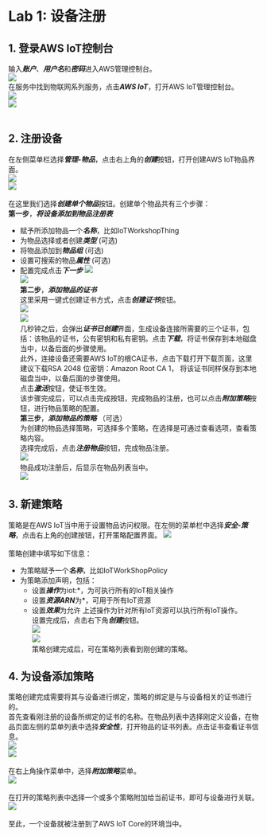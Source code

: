 # Lab 1: 设备注册
## 1. 登录AWS IoT控制台
输入***账户***、***用户名***和***密码***进入AWS管理控制台。<br>
![](./pics/lab1/image006.png) <br>
在服务中找到物联网系列服务，点击***AWS IoT***，打开AWS IoT管理控制台。<br>
![](./pics/lab1/image007.png) <br>
![](./pics/lab1/image008.png) <br>
<br>
## 2. 注册设备
在左侧菜单栏选择***管理-物品***，点击右上角的***创建***按钮，打开创建AWS IoT物品界面。<br>
![](./pics/lab1/image009.png) <br>
![](./pics/lab1/image010.png) <br>
<br>
在这里我们选择***创建单个物品***按钮。创建单个物品共有三个步骤：<br>
**第一步**，***将设备添加到物品注册表***<br>
* 赋予所添加物品一个***名称***，比如IoTWorkshopThing
* 为物品选择或者创建***类型*** (可选)
* 将物品添加到***物品组*** (可选)
* 设置可搜索的物品***属性*** (可选)
* 配置完成点击***下一步***
![](./pics/lab1/image011.png) <br>
![](./pics/lab1/image012.png) <br>
**第二步**，***添加物品的证书***<br>
这里采用一键式创建证书方式，点击***创建证书***按钮。<br>
![](./pics/lab1/image013.png) <br>
![](./pics/lab1/image014.png) <br>
几秒钟之后，会弹出***证书已创建***界面，生成设备连接所需要的三个证书，包括：该物品的证书，公有密钥和私有密钥。点击***下载***，将证书保存到本地磁盘当中，以备后面的步骤使用。<br>
此外，连接设备还需要AWS IoT的根CA证书，点击下载打开下载页面，这里建议下载RSA 2048 位密钥：Amazon Root CA 1， 将该证书同样保存到本地磁盘当中，以备后面的步骤使用。<br>
点击***激活***按钮，使证书生效。<br>
该步骤完成后，可以点击完成按钮，完成物品的注册，也可以点击***附加策略***按钮，进行物品策略的配置。<br>
**第三步**，***添加物品的策略*** （可选）<br>
为创建的物品选择策略，可选择多个策略，在选择是可通过查看选项，查看策略内容。<br>
选择完成后，点击***注册物品***按钮，完成物品注册。<br>
![](./pics/lab1/image015.png) <br>
物品成功注册后，后显示在物品列表当中。<br>
![](./pics/lab1/image016.png) <br>
## 3. 新建策略
策略是在AWS IoT当中用于设置物品访问权限。在左侧的菜单栏中选择***安全-策略***，点击右上角的创建按钮，打开策略配置界面。
![](./pics/lab1/image017.png) <br>
<br>
策略创建中填写如下信息：<br>
* 为策略赋予一个***名称***，比如IoTWorkShopPolicy
* 为策略添加声明，包括：
  * 设置***操作***为iot:*，为可执行所有的IoT相关操作
  * 设置***资源ARN***为*，可用于所有IoT资源
  * 设置***效果***为允许
上述操作为针对所有IoT资源可以执行所有IoT操作。<br>
设置完成后，点击右下角***创建***按钮。<br>
![](./pics/lab1/image018.png) <br>
![](./pics/lab1/image019.png) <br>
策略创建完成后，可在策略列表看到刚创建的策略。<br>
## 4. 为设备添加策略
策略创建完成需要将其与设备进行绑定，策略的绑定是与与设备相关的证书进行的。<br>
首先查看刚注册的设备所绑定的证书的名称。在物品列表中选择刚定义设备，在物品页面左侧的菜单列表中选择***安全性***，打开物品的证书列表。点击证书查看证书信息。<br>
![](./pics/lab1/image020.png) <br>
![](./pics/lab1/image021.png) <br><br>
在右上角操作菜单中，选择***附加策略***菜单。<br>
![](./pics/lab1/image022.png) <br><br>
在打开的策略列表中选择一个或多个策略附加给当前证书，即可与设备进行关联。<br>
![](./pics/lab1/image023.png) <br><br>
至此，一个设备就被注册到了AWS IoT Core的环境当中。<br>

